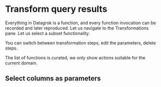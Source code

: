 # Transform query results

Everything in Datagrok is a function, and every function invocation can be recorded and later reproduced. Let us
navigate to the Transformations pane. Let us select a subset functionality.

You can switch between transformation steps, edit the parameters, delete steps.

The list of functions is curated, we only show actions suitable for the current domain.

## Select columns as parameters

##     
